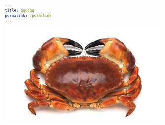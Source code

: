 ```yaml
---
title: qqqqqq
permalink: /permalink
---
```

<a href='https://www.google.com'>
	<img src='/images/1-understandin.jpg'/>
	</a>
